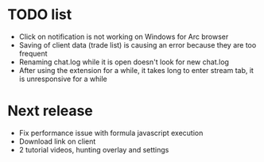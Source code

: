 # TODO list

- Click on notification is not working on Windows for Arc browser
- Saving of client data (trade list) is causing an error because they are too frequent
- Renaming chat.log while it is open doesn't look for new chat.log
- After using the extension for a while, it takes long to enter stream tab, it is unresponsive for a while

# Next release

- Fix performance issue with formula javascript execution
- Download link on client
- 2 tutorial videos, hunting overlay and settings

